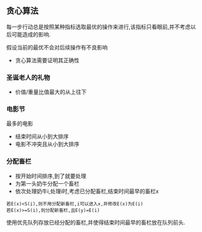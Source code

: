 ## 贪心算法

​		每一步行动总是按照某种指标选取最优的操作来进行,该指标只看眼前,并不考虑以后可能造成的影响.

假设当前的最优不会对后续操作有不良影响

* 贪心算法需要证明其正确性

### 圣诞老人的礼物

* 价值/重量比值最大的从上往下

### 电影节

最多的电影

* 结束时间从小到大排序
* 电影不冲突且从小到大排序

### 分配畜栏

* 按开始时间排序,到了就要处理
* 为第一头奶牛分配一个畜栏
* 依次处理奶牛i,处理i时,考虑已分配畜栏,结束时间最早的畜栏x

```
若E(x)<S(i),则不用分配新畜栏,i可以进入x,并修改E(x)为E(i)
若E(x)>=S(i),则分配新畜栏,且E(y)=E(i)
```

使用优先队列存放已经分配的畜栏,并使得结束时间最早的畜栏放在队列前头.



